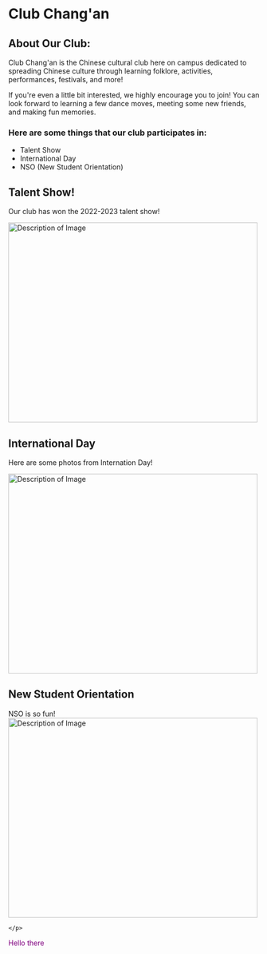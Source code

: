 # Club Chang'an
<!DOCTYPE html>
<html>
<body>
  
<h2>About Our Club:</h2>

<p>Club Chang'an is the Chinese cultural club here on campus dedicated to spreading Chinese culture through learning folklore, activities, performances, festivals, and more!<p>If you're even a little bit interested, we highly encourage you to join! You can look forward to learning a few dance moves, meeting some new friends, and making fun memories.
</p></p>

<h3>Here are some things that our club participates in:</h3>
    <ul>
        <li>Talent Show</li>
        <li>International Day</li>
        <li>NSO (New Student Orientation)</li>
    </ul>
  
<h2>Talent Show!</h2>
    <p>
        Our club has won the 2022-2023 talent show!
    </p>
    <img src="" alt="Description of Image" width="500" height="400">

<h2>International Day</h2>
    <p>
Here are some photos from Internation Day!    
    </p>
    <img src="" alt="Description of Image" width="500" height="400">

<h2>New Student Orientation</h2>
    <p>
        NSO is so fun!
          <img src="" alt="Description of Image" width="500" height="400">

    </p>

<p style="color:purple;">Hello there </p>
</body>
</html>

